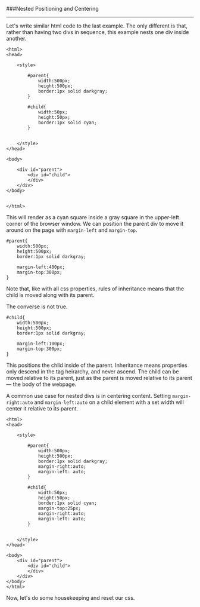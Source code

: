 ###Nested Positioning and Centering

-----

Let's write similar html code to the last example. The only different is that, rather than having two divs in sequence, this example nests one div inside another.

```
<html>
<head>
	
	<style>
		
		#parent{
			width:500px;
			height:500px;
			border:1px solid darkgray;    
		}

		#child{
			width:50px;
			height:50px;
			border:1px solid cyan;    
		}


	</style>
</head>

<body>

	<div id="parent"> 
		<div id="child"> 
		</div>
	</div>
</body>


</html>
```

This will render as a cyan square inside a gray square in the upper-left corner of the browser window. We can position the parent div to move it around on the page with `margin-left` and `margin-top`.

```
#parent{
	width:500px;
	height:500px;
	border:1px solid darkgray;    
	
	margin-left:400px;
	margin-top:300px;
}
```

Note that, like with all css properties, rules of inheritance means that the child is moved along with its parent.

The converse is not true.

```
#child{
	width:500px;
	height:500px;
	border:1px solid darkgray;    
	
	margin-left:100px;
	margin-top:300px;
}
```

This positions the child inside of the parent. Inheritance means properties only descend in the tag heirarchy, and never ascend. The child can be moved relative to its parent, just as the parent is moved relative to its parent — the body of the webpage.

A common use case for nested divs is in centering content. Setting `margin-right:auto` and `margin-left:auto` on a child element with a set width will center it relative to its parent.

```
<html>
<head>
	
	<style>
		
		#parent{
			width:500px;
			height:500px;
			border:1px solid darkgray;    
			margin-right:auto;
			margin-left: auto;
		}

		#child{
			width:50px;
			height:50px;
			border:1px solid cyan;    
			margin-top:25px;
			margin-right:auto;
			margin-left: auto;
		}


	</style>
</head>

<body>
	<div id="parent"> 
		<div id="child"> 
		</div>
	</div>
</body>
</html>
```




Now, let's do some housekeeping and reset our css.
